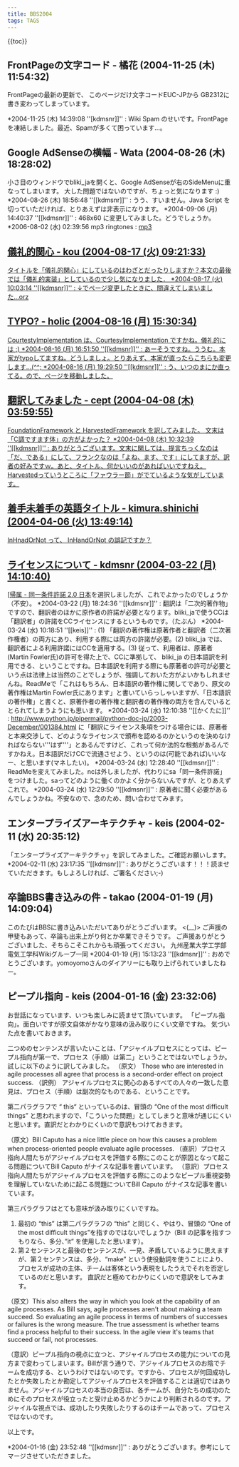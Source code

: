 ```yaml
---
title: BBS2004
tags: TAGS
---
```


{{toc}}

## FrontPageの文字コード - 橘花 (2004-11-25 (木) 11:54:32)
FrontPageの最新の更新で、
このページだけ文字コードEUC-JPから
GB2312に書き変わってしまっています。

*2004-11-25 (木) 14:39:08 ''[kdmsnr]]'' : Wiki Spam のせいです。FrontPageを凍結しました。最近、Spamが多くて困っています...。


## Google AdSenseの横幅 - Wata (2004-08-26 (木) 18:28:02)
小さ目のウィンドウでbliki_jaを開くと、Google AdSenseが右のSideMenuに重なってしまいます。
大した問題ではないのですが、ちょっと気になります :)
*2004-08-26 (木) 18:56:48 ''[[kdmsnr]]'' : うう、すいません。Java Script を切っていただければ、とりあえずは非表示になります。
*2004-09-06 (月) 14:40:37 ''[[kdmsnr]]'' : 468x60 に変更してみました。どうでしょうか。
*2006-08-02 (水) 02:39:56 mp3 ringtones : <a href='http://www.ringtones-rate.com'>mp3 

## 儀礼的関心 - kou (2004-08-17 (火) 09:21:33)
タイトルを「儀礼的関心」にしているのはわざとだったりしますか？本文の最後では「儀礼的実装」としているので少し気になりました．
*2004-08-17 (火) 10:03:14 ''[[kdmsnr]]'' : ↓でページ変更したときに、間違えてしまいました...orz


## TYPO? - holic (2004-08-16 (月) 15:30:34)
CourtestyImplementation は、CourtesyImplementation ですかね。儀礼的には ;)
*2004-08-16 (月) 16:51:50 ''[[kdmsnr]]'' : あーそうですね。ううむ。本家がtypoしてますね。どうしましょ。とりあえず、本家が直ったらこちらも変更します...(^^;
*2004-08-16 (月) 19:29:50 ''[[kdmsnr]]'' : う、いつのまにか直ってる。ので、ページを移動しました。


## 翻訳してみました - cept (2004-04-08 (木) 03:59:55)
FoundationFramework と HarvestedFramework を訳してみました。
文末は「C調ですます体」の方がよかった？
*2004-04-08 (木) 10:32:39 ''[[kdmsnr]]'' : ありがとうございます。文末に関しては、提言ちっくなのは「だ、である」にして、フランクなのは「よね、ます、です」にしてますが、訳者の好みですｗ。あと、タイトル、何かいいのがあればいいですねえ。Harvestedっていうところに「ファウラー節」がでているような気がしています。


## 着手未着手の英語タイトル - kimura.shinichi (2004-04-06 (火) 13:49:14)
InHnadOrNot って、 InHandOrNot の誤記ですか？


## ライセンスについて - kdmsnr (2004-03-22 (月) 14:10:40)
[[帰属 - 同一条件許諾 2.0 日本](http://creativecommons.org/licenses/by-sa/2.0/jp/)を選択しましたが、これでよかったのでしょうか（不安）。
*2004-03-22 (月) 18:24:36 ''[[kdmsnr]]'' : 翻訳は「二次的著作物」ですので、翻訳者のほかに原作者の許諾が必要となります。bliki_jaで使うCCは「翻訳者」の許諾をCCライセンスにするというものです。（たぶん）
*2004-03-24 (水) 10:18:51 ''[[keis]]'' : (1) 「翻訳の著作権は原著作者と翻訳者（二次著作権者）の両方にあり、利用する際には両方の許諾が必要。(2) bliki_ja では、翻訳者による利用許諾にはCCを適用する。(3) 従って、利用者は、原著者(Martin Fowler氏)の許可を得た上で、CCに準拠して、 bliki_ja の日本語訳を利用できる、ということですね。日本語訳を利用する際にも原著者の許可が必要という点は法律上は当然のことでしょうが、強調しておいた方がよいかもしれませんね。ReadMeで「これはもちろん、日本語訳の著作権に関してであり、原文の著作権はMartin Fowler氏にあります」と書いていらっしゃいますが、「日本語訳の著作権」と書くと、原著作者の著作権と翻訳者の著作権の両方を含んでいるととられてしまうようにも思います。
*2004-03-24 (水) 12:10:38 ''[[かくたに]]'' : http://www.python.jp/pipermail/python-doc-jp/2003-December/001384.html に「翻訳にライセンス条項をつける場合には、原著者と本来交渉して、どのようなライセンスで頒布を認めるのかというのを決めなければならない'''はず'''」とあるんですけど、これって何か法的な根拠があるんですかねえ。日本語訳だけCCで流通させよう、というのは(可能であれば)いいなー、と思います(マネしたい)。
*2004-03-24 (水) 12:28:40 ''[[kdmsnr]]'' : ReadMeを変えてみました。ncは外しましたが、代わりにsa「同一条件許諾」をつけました。saってどのように働くのかよく分からないんですが、とりあえずこれで。
*2004-03-24 (水) 12:29:50 ''[[kdmsnr]]'' : 原著者に聞く必要があるんでしょうかね。不安なので、念のため、問い合わせてみます。


## エンタープライズアーキテクチャ - keis (2004-02-11 (水) 20:35:12)
「エンタープライズアーキテクチャ」を訳してみました。ご確認お願いします。
*2004-02-11 (水) 23:17:35 ''[[kdmsnr]]'' : ありがとうございます！！！読ませていただきます。もしよろしければ、ご署名ください;-)


## 卒論BBS書き込みの件 - takao (2004-01-19 (月) 14:09:04)
このたびはBBSに書き込みいただいてありがとうございます。
<(__)>
ご声援の甲斐もあって、卒論も出来上がり何とか卒業できそうです。
ご声援ありがとうございました、そちらこそこれからも頑張ってください。
九州産業大学工学部電気工学科Wikiグループ一同
*2004-01-19 (月) 15:13:23 ''[[kdmsnr]]'' : おめでとうございます。yomoyomoさんのダイアリーにも取り上げられていましたねー。


## ピープル指向 - keis (2004-01-16 (金) 23:32:06)
お世話になっています、いつも楽しみに読ませて頂いています。
「ピープル指向」。面白いですが原文自体がかなり意味の汲み取りにくい文章ですね。
気づいた点を書いておきます。

二つめのセンテンスが言いたいことは、「アジャイルプロセスにとっては、ピープル指向が第一で、プロセス（手順）は第二」ということではないでしょうか。試しに以下のように訳してみました。
（原文） Those who are interested in agile processes all agree that process is a second-order effect on project success.
（訳例） アジャイルプロセスに関心のあるすべての人々の一致した意見は、プロセス（手順）は副次的なものである、ということです。

第二パラグラフで “ this“ といっているのは、冒頭の “One of the most difficult things” と思われますので、「こういった問題」としてしまうと意味が通じにくいと思います。直訳だとわかりにくいので意訳もつけておきます。

（原文）Bill Caputo has a nice little piece on how this causes a problem when process-oriented people evaluate agile processes.
（直訳）プロセス指向人間たちがアジャイルプロセスを評価する際にこのことが原因となって起こる問題についてBill Caputo がナイスな記事を書いています。
（意訳）プロセス指向人間たちがアジャイルプロセスを評価する際にこのようなピープル重視姿勢を理解していないために起こる問題についてBill Caputo がナイスな記事を書いています。

第三パラグラフはとても意味が汲み取りにくいですね。
1.	最初の “this” は第二パラグラフの “this” と同じく、やはり、冒頭の “One of the most difficult things”を指すのではないでしょうか（Bill の記事を指すつもりなら、多分、”it” を使用したと思います）。
2.	第２センテンスと最後のセンテンスが、一見、矛盾しているように思えますが、第２センテンスは、多分、“make” という使役動詞を使うことにより、プロセスが成功の主体、チームは客体という表現をしたうえでそれを否定しているのだと思います。
直訳だと極めてわかりにくいので意訳をしてみます。

（原文）This also alters the way in which you look at the capability of an agile processes. As Bill says, agile processes aren't about making a team succeed. So evaluating an agile process in terms of numbers of successes or failures is the wrong measure. The true assessment is whether teams find a process helpful to their success. In the agile view it's teams that succeed or fail, not processes.

（意訳）ピープル指向の視点に立つと、アジャイルプロセスの能力についての見方まで変わってしまいます。Billが言う通りで、アジャイルプロセスのお陰でチームを成功する、というわけではないのです。ですから、プロセスが何回成功したとか失敗したとか勘定してアジャイルプロセスを評価することは適切ではありません。アジャイルプロセスの本当の良否は、各チームが、自分たちの成功のためにそのプロセスが役立ったと受け止めるかどうかにより判断されるのです。アジャイルな視点では、成功したり失敗したりするのはチームであって、プロセスではないのです。

以上です。

*2004-01-16 (金) 23:52:48 ''[[kdmsnr]]'' : ありがとうございます。参考にしてマージさせていただきました。
